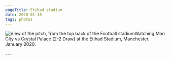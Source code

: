 ```yaml
---
pageTitle: Etihad stadium
date: 2020-01-18
tags: photos
---
```

<p><img src="/assets/images/20200118_151351.jpg" alt="View of the pitch, from the top back of the Football stadium" />Watching Man City vs Crystal Palace (2-2 Draw) at the Etihad Stadium, Manchester. January 2020.</p>
---
